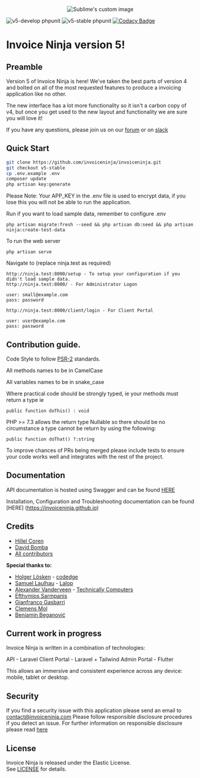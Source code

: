 <p align="center">
    <img src="https://raw.githubusercontent.com/hillelcoren/invoice-ninja/master/public/images/round_logo.png" alt="Sublime's custom image"/>
</p>

![v5-develop phpunit](https://github.com/invoiceninja/invoiceninja/workflows/phpunit/badge.svg?branch=v5-develop)
![v5-stable phpunit](https://github.com/invoiceninja/invoiceninja/workflows/phpunit/badge.svg?branch=v5-stable)
[![Codacy Badge](https://api.codacy.com/project/badge/Grade/d39acb4bf0f74a0698dc77f382769ba5)](https://www.codacy.com/app/turbo124/invoiceninja?utm_source=github.com&amp;utm_medium=referral&amp;utm_content=invoiceninja/invoiceninja&amp;utm_campaign=Badge_Grade)

# Invoice Ninja version 5! 

## Preamble

Version 5 of Invoice Ninja is here! We've taken the best parts of version 4 and bolted on all of the most requested features to produce a invoicing application like no other. 

The new interface has a lot more functionality so it isn't a carbon copy of v4, but once you get used to the new layout and functionality we are sure you will love it!

If you have any questions, please join us on our [forum](https://forum.invoiceninja.com) or on [slack](https://invoiceninja.slack.com)

## Quick Start

```bash
git clone https://github.com/invoiceninja/invoiceninja.git
git checkout v5-stable
cp .env.example .env
composer update
php artisan key:generate
```

Please Note: Your APP_KEY in the .env file is used to encrypt data, if you lose this you will not be able to run the application.

Run if you want to load sample data, remember to configure .env
```
php artisan migrate:fresh --seed && php artisan db:seed && php artisan ninja:create-test-data
```

To run the web server
```
php artisan serve 
```

Navigate to (replace ninja.test as required)
```
http://ninja.test:8000/setup - To setup your configuration if you didn't load sample data.
http://ninja.test:8000/ - For Administrator Logon

user: small@example.com
pass: password

http://ninja.test:8000/client/login - For Client Portal

user: user@example.com
pass: password
```

## Contribution guide.

Code Style to follow [PSR-2](https://www.php-fig.org/psr/psr-2/) standards.

All methods names to be in CamelCase

All variables names to be in snake_case

Where practical code should be strongly typed, ie your methods must return a type ie

`public function doThis() : void`

PHP >= 7.3 allows the return type Nullable so there should be no circumstance a type cannot be return by using the following:

`public function doThat() ?:string`

To improve chances of PRs being merged please include tests to ensure your code works well and integrates with the rest of the project.

## Documentation

API documentation is hosted using Swagger and can be found [HERE](https://app.swaggerhub.com/apis/invoiceninja/invoiceninja)

Installation, Configuration and Troubleshooting documentation can be found [HERE] (https://invoiceninja.github.io)

## Credits
* [Hillel Coren](https://hillelcoren.com/)
* [David Bomba](https://github.com/turbo124)
* [All contributors](https://github.com/invoiceninja/invoiceninja/graphs/contributors)

**Special thanks to:**
* [Holger Lösken](https://github.com/codedge) - [codedge](http://codedge.de)
* [Samuel Laulhau](https://github.com/lalop) - [Lalop](http://lalop.co/)
* [Alexander Vanderveen](https://blog.technicallycomputers.ca/) - [Technically Computers](https://www.technicallycomputers.ca/)
* [Efthymios Sarmpanis](https://github.com/esarbanis)
* [Gianfranco Gasbarri](https://github.com/gincos)
* [Clemens Mol](https://github.com/clemensmol)
* [Benjamin Beganović](https://github.com/beganovich)

## Current work in progress

Invoice Ninja is written in a combination of technologies:

API - Laravel
Client Portal - Laravel + Tailwind
Admin Portal - Flutter 

This allows an immersive and consistent experience across any device: mobile, tablet or desktop.

## Security

If you find a security issue with this application please send an email to contact@invoiceninja.com Please follow responsible disclosure procedures if you detect an issue. For further information on responsible disclosure please read [here](https://cheatsheetseries.owasp.org/cheatsheets/Vulnerability_Disclosure_Cheat_Sheet.html)

## License
Invoice Ninja is released under the Elastic License.  
See [LICENSE](LICENSE) for details.

